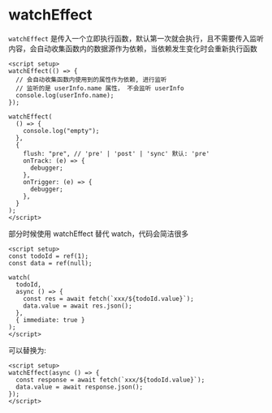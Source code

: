 # watchEffect

`watchEffect` 是传入一个立即执行函数，默认第一次就会执行，且不需要传入监听内容，会自动收集函数内的数据源作为依赖，当依赖发生变化时会重新执行函数

```vue
<script setup>
watchEffect(() => {
  // 会自动收集函数内使用到的属性作为依赖, 进行监听
  // 监听的是 userInfo.name 属性， 不会监听 userInfo
  console.log(userInfo.name);
});

watchEffect(
  () => {
    console.log("empty");
  },
  {
    flush: "pre", // 'pre' | 'post' | 'sync' 默认: 'pre'
    onTrack: (e) => {
      debugger;
    },
    onTrigger: (e) => {
      debugger;
    },
  }
);
</script>
```

部分时候使用 watchEffect 替代 watch，代码会简洁很多

```vue
<script setup>
const todoId = ref(1);
const data = ref(null);

watch(
  todoId,
  async () => {
    const res = await fetch(`xxx/${todoId.value}`);
    data.value = await res.json();
  },
  { immediate: true }
);
</script>
```

可以替换为:

```vue
<script setup>
watchEffect(async () => {
  const response = await fetch(`xxx/${todoId.value}`);
  data.value = await response.json();
});
</script>
```
